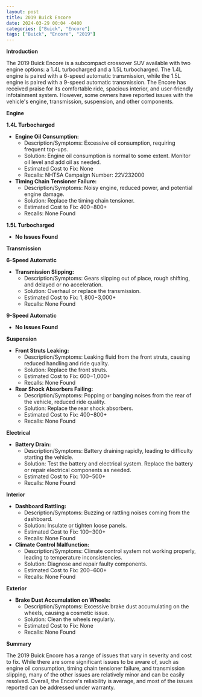 ```yaml
---
layout: post
title: 2019 Buick Encore
date: 2024-03-29 00:04 -0400
categories: ["Buick", "Encore"]
tags: ["Buick", "Encore", "2019"]
---
```

**Introduction**

The 2019 Buick Encore is a subcompact crossover SUV available with two engine options: a 1.4L turbocharged and a 1.5L turbocharged. The 1.4L engine is paired with a 6-speed automatic transmission, while the 1.5L engine is paired with a 9-speed automatic transmission. The Encore has received praise for its comfortable ride, spacious interior, and user-friendly infotainment system. However, some owners have reported issues with the vehicle's engine, transmission, suspension, and other components.

**Engine**

**1.4L Turbocharged**

- **Engine Oil Consumption:**
    - Description/Symptoms: Excessive oil consumption, requiring frequent top-ups.
    - Solution: Engine oil consumption is normal to some extent. Monitor oil level and add oil as needed.
    - Estimated Cost to Fix: None
    - Recalls: NHTSA Campaign Number: 22V232000
- **Timing Chain Tensioner Failure:**
    - Description/Symptoms: Noisy engine, reduced power, and potential engine damage.
    - Solution: Replace the timing chain tensioner.
    - Estimated Cost to Fix: $400-$800+
    - Recalls: None Found

**1.5L Turbocharged**

- **No Issues Found**

**Transmission**

**6-Speed Automatic**

- **Transmission Slipping:**
    - Description/Symptoms: Gears slipping out of place, rough shifting, and delayed or no acceleration.
    - Solution: Overhaul or replace the transmission.
    - Estimated Cost to Fix: $1,800-$3,000+
    - Recalls: None Found

**9-Speed Automatic**

- **No Issues Found**

**Suspension**

- **Front Struts Leaking:**
    - Description/Symptoms: Leaking fluid from the front struts, causing reduced handling and ride quality.
    - Solution: Replace the front struts.
    - Estimated Cost to Fix: $600-$1,000+
    - Recalls: None Found
- **Rear Shock Absorbers Failing:**
    - Description/Symptoms: Popping or banging noises from the rear of the vehicle, reduced ride quality.
    - Solution: Replace the rear shock absorbers.
    - Estimated Cost to Fix: $400-$800+
    - Recalls: None Found

**Electrical**

- **Battery Drain:**
    - Description/Symptoms: Battery draining rapidly, leading to difficulty starting the vehicle.
    - Solution: Test the battery and electrical system. Replace the battery or repair electrical components as needed.
    - Estimated Cost to Fix: $100-$500+
    - Recalls: None Found

**Interior**

- **Dashboard Rattling:**
    - Description/Symptoms: Buzzing or rattling noises coming from the dashboard.
    - Solution: Insulate or tighten loose panels.
    - Estimated Cost to Fix: $100-$300+
    - Recalls: None Found
- **Climate Control Malfunction:**
    - Description/Symptoms: Climate control system not working properly, leading to temperature inconsistencies.
    - Solution: Diagnose and repair faulty components.
    - Estimated Cost to Fix: $200-$600+
    - Recalls: None Found

**Exterior**

- **Brake Dust Accumulation on Wheels:**
    - Description/Symptoms: Excessive brake dust accumulating on the wheels, causing a cosmetic issue.
    - Solution: Clean the wheels regularly.
    - Estimated Cost to Fix: None
    - Recalls: None Found

**Summary**

The 2019 Buick Encore has a range of issues that vary in severity and cost to fix. While there are some significant issues to be aware of, such as engine oil consumption, timing chain tensioner failure, and transmission slipping, many of the other issues are relatively minor and can be easily resolved. Overall, the Encore's reliability is average, and most of the issues reported can be addressed under warranty.

